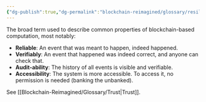 ```yaml
---
{"dg-publish":true,"dg-permalink":"blockchain-reimagined/glossary/resilience","permalink":"/blockchain-reimagined/glossary/resilience/","hide":true,"created":"2024-10-15T21:45:31.541+01:00","updated":"2024-10-26T13:21:47.985+01:00"}
---
```


The broad term used to describe common properties of blockchain-based computation, most notably:
- **Reliable**: An event that was meant to happen, indeed happened.
- **Verifiably**: An event that happened was indeed correct, and anyone can check that.
- **Audit-ability**: The history of all events is visible and verifiable. 
- **Accessibility**: The system is more accessible. To access it, no permission is needed (banking the unbanked).

See [[Blockchain-Reimagined/Glossary/Trust\|Trust]]. 